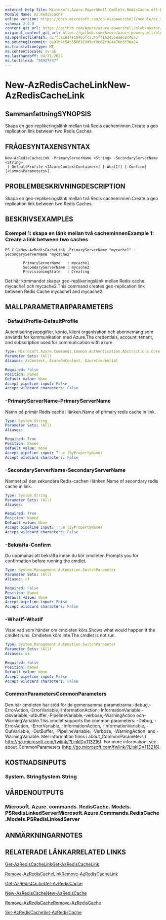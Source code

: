 ```yaml
---
external help file: Microsoft.Azure.PowerShell.Cmdlets.RedisCache.dll-Help.xml
Module Name: Az.RedisCache
online version: https://docs.microsoft.com/en-us/powershell/module/az.rediscache/new-azrediscachelink
schema: 2.0.0
content_git_url: https://github.com/Azure/azure-powershell/blob/master/src/RedisCache/RedisCache/help/New-AzRedisCacheLink.md
original_content_git_url: https://github.com/Azure/azure-powershell/blob/master/src/RedisCache/RedisCache/help/New-AzRedisCacheLink.md
ms.openlocfilehash: d27f3ece14e18465fc534bff1a3451eaec2c40a3
ms.sourcegitcommit: 6a91b4c545350d316d3cf8c62f384478e3f3ba24
ms.translationtype: MT
ms.contentlocale: sv-SE
ms.lasthandoff: 04/21/2020
ms.locfileid: "93927537"
---
```

# <span data-ttu-id="88706-101">New-AzRedisCacheLink</span><span class="sxs-lookup"><span data-stu-id="88706-101">New-AzRedisCacheLink</span></span>

## <span data-ttu-id="88706-102">Sammanfattning</span><span class="sxs-lookup"><span data-stu-id="88706-102">SYNOPSIS</span></span>
<span data-ttu-id="88706-103">Skapa en geo-replikeringslänk mellan två Redis cacheminnen.</span><span class="sxs-lookup"><span data-stu-id="88706-103">Create a geo replication link between two Redis Caches.</span></span>

## <span data-ttu-id="88706-104">FRÅGESYNTAXEN</span><span class="sxs-lookup"><span data-stu-id="88706-104">SYNTAX</span></span>

```
New-AzRedisCacheLink -PrimaryServerName <String> -SecondaryServerName <String>
 [-DefaultProfile <IAzureContextContainer>] [-WhatIf] [-Confirm] [<CommonParameters>]
```

## <span data-ttu-id="88706-105">PROBLEMBESKRIVNING</span><span class="sxs-lookup"><span data-stu-id="88706-105">DESCRIPTION</span></span>
<span data-ttu-id="88706-106">Skapa en geo-replikeringslänk mellan två Redis cacheminnen.</span><span class="sxs-lookup"><span data-stu-id="88706-106">Create a geo replication link between two Redis Caches.</span></span>

## <span data-ttu-id="88706-107">BESKRIVS</span><span class="sxs-lookup"><span data-stu-id="88706-107">EXAMPLES</span></span>

### <span data-ttu-id="88706-108">Exempel 1: skapa en länk mellan två cacheminnen</span><span class="sxs-lookup"><span data-stu-id="88706-108">Example 1: Create a link between two caches</span></span>
```
PS C:\>New-AzRedisCacheLink -PrimaryServerName "mycache1" -SecondaryServerName "mycache2"

        PrimaryServerName   : mycache1
        SecondaryServerName : mycache2
        ProvisioningState   : Creating
```

<span data-ttu-id="88706-109">Det här kommandot skapar geo-replikeringslänk mellan Redis cache mycache1 och mycache2.</span><span class="sxs-lookup"><span data-stu-id="88706-109">This command creates geo-replication link between Redis Cache mycache1 and mycache2.</span></span>

## <span data-ttu-id="88706-110">MALLPARAMETRAR</span><span class="sxs-lookup"><span data-stu-id="88706-110">PARAMETERS</span></span>

### <span data-ttu-id="88706-111">-DefaultProfile</span><span class="sxs-lookup"><span data-stu-id="88706-111">-DefaultProfile</span></span>
<span data-ttu-id="88706-112">Autentiseringsuppgifter, konto, klient organisation och abonnemang som används för kommunikation med Azure.</span><span class="sxs-lookup"><span data-stu-id="88706-112">The credentials, account, tenant, and subscription used for communication with azure.</span></span>

```yaml
Type: Microsoft.Azure.Commands.Common.Authentication.Abstractions.Core.IAzureContextContainer
Parameter Sets: (All)
Aliases: AzContext, AzureRmContext, AzureCredential

Required: False
Position: Named
Default value: None
Accept pipeline input: False
Accept wildcard characters: False
```

### <span data-ttu-id="88706-113">-PrimaryServerName</span><span class="sxs-lookup"><span data-stu-id="88706-113">-PrimaryServerName</span></span>
<span data-ttu-id="88706-114">Namn på primär Redis cache i länken.</span><span class="sxs-lookup"><span data-stu-id="88706-114">Name of primary redis cache in link.</span></span>

```yaml
Type: System.String
Parameter Sets: (All)
Aliases:

Required: True
Position: Named
Default value: None
Accept pipeline input: True (ByPropertyName)
Accept wildcard characters: False
```

### <span data-ttu-id="88706-115">-SecondaryServerName</span><span class="sxs-lookup"><span data-stu-id="88706-115">-SecondaryServerName</span></span>
<span data-ttu-id="88706-116">Namnet på den sekundära Redis-cachen i länken.</span><span class="sxs-lookup"><span data-stu-id="88706-116">Name of secondary redis cache in link.</span></span>

```yaml
Type: System.String
Parameter Sets: (All)
Aliases:

Required: True
Position: Named
Default value: None
Accept pipeline input: True (ByPropertyName)
Accept wildcard characters: False
```

### <span data-ttu-id="88706-117">-Bekräfta</span><span class="sxs-lookup"><span data-stu-id="88706-117">-Confirm</span></span>
<span data-ttu-id="88706-118">Du uppmanas att bekräfta innan du kör cmdleten.</span><span class="sxs-lookup"><span data-stu-id="88706-118">Prompts you for confirmation before running the cmdlet.</span></span>

```yaml
Type: System.Management.Automation.SwitchParameter
Parameter Sets: (All)
Aliases: cf

Required: False
Position: Named
Default value: None
Accept pipeline input: False
Accept wildcard characters: False
```

### <span data-ttu-id="88706-119">-WhatIf</span><span class="sxs-lookup"><span data-stu-id="88706-119">-WhatIf</span></span>
<span data-ttu-id="88706-120">Visar vad som händer om cmdleten körs.</span><span class="sxs-lookup"><span data-stu-id="88706-120">Shows what would happen if the cmdlet runs.</span></span>
<span data-ttu-id="88706-121">Cmdleten körs inte.</span><span class="sxs-lookup"><span data-stu-id="88706-121">The cmdlet is not run.</span></span>

```yaml
Type: System.Management.Automation.SwitchParameter
Parameter Sets: (All)
Aliases: wi

Required: False
Position: Named
Default value: None
Accept pipeline input: False
Accept wildcard characters: False
```

### <span data-ttu-id="88706-122">CommonParameters</span><span class="sxs-lookup"><span data-stu-id="88706-122">CommonParameters</span></span>
<span data-ttu-id="88706-123">Den här cmdleten har stöd för de gemensamma parametrarna:-debug,-ErrorAction,-ErrorVariable,-InformationAction,-InformationVariable,-disvariable,-utbuffer,-PipelineVariable,-verbose,-WarningAction och-WarningVariable.</span><span class="sxs-lookup"><span data-stu-id="88706-123">This cmdlet supports the common parameters: -Debug, -ErrorAction, -ErrorVariable, -InformationAction, -InformationVariable, -OutVariable, -OutBuffer, -PipelineVariable, -Verbose, -WarningAction, and -WarningVariable.</span></span> <span data-ttu-id="88706-124">Mer information finns i about_CommonParameters ( http://go.microsoft.com/fwlink/?LinkID=113216) .</span><span class="sxs-lookup"><span data-stu-id="88706-124">For more information, see about_CommonParameters (http://go.microsoft.com/fwlink/?LinkID=113216).</span></span>

## <span data-ttu-id="88706-125">KOSTNADS</span><span class="sxs-lookup"><span data-stu-id="88706-125">INPUTS</span></span>

### <span data-ttu-id="88706-126">System. String</span><span class="sxs-lookup"><span data-stu-id="88706-126">System.String</span></span>

## <span data-ttu-id="88706-127">VÄRDEN</span><span class="sxs-lookup"><span data-stu-id="88706-127">OUTPUTS</span></span>

### <span data-ttu-id="88706-128">Microsoft. Azure. commands. RedisCache. Models. PSRedisLinkedServer</span><span class="sxs-lookup"><span data-stu-id="88706-128">Microsoft.Azure.Commands.RedisCache.Models.PSRedisLinkedServer</span></span>

## <span data-ttu-id="88706-129">ANMÄRKNINGAR</span><span class="sxs-lookup"><span data-stu-id="88706-129">NOTES</span></span>

## <span data-ttu-id="88706-130">RELATERADE LÄNKAR</span><span class="sxs-lookup"><span data-stu-id="88706-130">RELATED LINKS</span></span>

[<span data-ttu-id="88706-131">Get-AzRedisCacheLink</span><span class="sxs-lookup"><span data-stu-id="88706-131">Get-AzRedisCacheLink</span></span>](./Get-AzRedisCacheLink.md)

[<span data-ttu-id="88706-132">Remove-AzRedisCacheLink</span><span class="sxs-lookup"><span data-stu-id="88706-132">Remove-AzRedisCacheLink</span></span>](./Remove-AzRedisCacheLink.md)

[<span data-ttu-id="88706-133">Get-AzRedisCache</span><span class="sxs-lookup"><span data-stu-id="88706-133">Get-AzRedisCache</span></span>](./Get-AzRedisCache.md)

[<span data-ttu-id="88706-134">New-AzRedisCache</span><span class="sxs-lookup"><span data-stu-id="88706-134">New-AzRedisCache</span></span>](./New-AzRedisCache.md)

[<span data-ttu-id="88706-135">Remove-AzRedisCache</span><span class="sxs-lookup"><span data-stu-id="88706-135">Remove-AzRedisCache</span></span>](./Remove-AzRedisCache.md)

[<span data-ttu-id="88706-136">Set-AzRedisCache</span><span class="sxs-lookup"><span data-stu-id="88706-136">Set-AzRedisCache</span></span>](./Set-AzRedisCache.md)